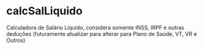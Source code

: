 # calcSalLiquido
Calculadora de Salário Líquido, considera somente INSS, IRPF e outras deduções (futuramente atualizar para alterar para Plano de Saúde, VT, VR e Outros)
